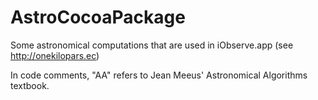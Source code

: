 AstroCocoaPackage
=================

Some astronomical computations that are used in iObserve.app (see http://onekilopars.ec)

In code comments, "AA" refers to Jean Meeus' Astronomical Algorithms textbook.

